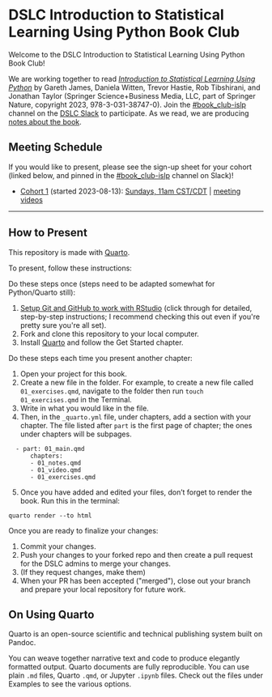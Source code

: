 # DSLC Introduction to Statistical Learning Using Python Book Club

Welcome to the DSLC Introduction to Statistical Learning Using Python Book Club!

We are working together to read [_Introduction to Statistical Learning Using Python_](https://www.statlearning.com) by Gareth James, Daniela Witten, Trevor Hastie, Rob Tibshirani, and Jonathan Taylor (Springer Science+Business Media, LLC, part of Springer Nature, copyright 2023, 978-3-031-38747-0).
Join the [#book_club-islp](https://dslcio.slack.com/archives/C05K1HJEXFA) channel on the [DSLC Slack](https://dslc.io/join) to participate.
As we read, we are producing [notes about the book](https://r4ds.github.io/bookclub-islp/).

## Meeting Schedule

If you would like to present, please see the sign-up sheet for your cohort (linked below, and pinned in the [#book_club-islp](https://dslcio.slack.com/archives/C05K1HJEXFA) channel on Slack)!

- [Cohort 1](https://docs.google.com/spreadsheets/d/1mBCB3LM4GkCGvJuAGF12rUyyW1srk6fLjSzQvT0KuC0/edit?usp=sharing) (started 2023-08-13): [Sundays, 11am CST/CDT](https://www.timeanddate.com/worldclock/converter.html?iso=20240225T170000&p1=24&p2=1440) | [meeting videos](https://youtube.com/playlist?list=PL3x6DOfs2NGgqCo62O0lDTcJLvGpyG8_g)

<hr>

## How to Present

This repository is made with [Quarto](https://quarto.org/).

To present, follow these instructions:

Do these steps once (steps need to be adapted somewhat for Python/Quarto still):

1. [Setup Git and GitHub to work with RStudio](https://github.com/r4ds/bookclub-setup) (click through for detailed, step-by-step instructions; I recommend checking this out even if you're pretty sure you're all set).
2. Fork and clone this repository to your local computer.
3. Install [Quarto](https://quarto.org/docs/get-started/) and follow the Get Started chapter.

Do these steps each time you present another chapter:

1. Open your project for this book.
2. Create a new file in the folder. For example, to create a new file called `01_exercises.qmd`, navigate to the folder then run `touch 01_exercises.qmd` in the Terminal. 
3. Write in what you would like in the file.
4. Then, in the `_quarto.yml` file, under chapters, add a section with your chapter. The file listed after `part` is the first page of chapter; the ones under chapters will be subpages.

```
  - part: 01_main.qmd
      chapters: 
      - 01_notes.qmd
      - 01_video.qmd
      - 01_exercises.qmd
```

5. Once you have added and edited your files, don’t forget to render the book. Run this in the terminal:

```
quarto render --to html
```

Once you are ready to finalize your changes:

1. Commit your changes.
2. Push your changes to your forked repo and then create a pull request for the DSLC admins to merge your changes.
3. (If they request changes, make them)
4. When your PR has been accepted ("merged"), close out your branch and prepare your local repository for future work.

## On Using Quarto

Quarto is an open-source scientific and technical publishing system built on Pandoc.

You can weave together narrative text and code to produce elegantly formatted output. Quarto documents are fully reproducible. You can use plain `.md` files, Quarto `.qmd`, or Jupyter `.ipynb` files. Check out the files under Examples to see the various options.
